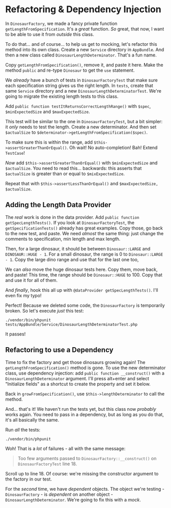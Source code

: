 # Refactoring & Dependency Injection

In `DinosaurFactory`, we made a fancy private function `getLengthFromSpecification`.
It's a *great* function. *So* great, that now, I want to be able to use it from
*outside* this class.

To do that... and of course... to help us get to mocking, let's refactor this method
into its own class. Create a new `Service` directory in `AppBundle`. And then a new
class called `DinosaurLengthDeterminator`. That's a fun name.

Copy `getLengthFromSpecification()`, remove it, and paste it here. Make the method
`public` and re-type `Dinosaur` to get the `use` statement.

We *already* have a bunch of tests in `DinosaurFactoryTest` that make sure each
specification string gives us the right length. In `tests`, create that same
`Service` directory and a new `DinosaurLengthDeterminatorTest`. We're going to
migrate the existing length tests to this class.

Add `public function testItReturnsCorrectLengthRange()` with `$spec`, `$minExpectedSize`
and `$maxExpectedSize`.

This test will be similar to the one in `DinosaurFactoryTest`, but a bit simpler:
it *only* needs to test the length. Create a new determinator. And then set
`$actualSize` to `$determinator->getLengthFromSpecification($spec)`.

To make sure this is within the range, add `$this->assertGreaterThanOrEqual()`.
Oh wait! No auto-completion! Bah! Extend `TestCase`!

*Now* add `$this->assertGreaterThanOrEqual()` with `$minExpectedSize` and `$actualSize`.
You need to read this... backwards: this asserts that `$actualSize` is greater than
or equal to `$mixExpectedSize`.

Repeat that with `$this->assertLessThanOrEqual()` and `$maxExpectedSize, $actualSize`.

## Adding the Length Data Provider

The *real* work is done in the data provider. Add `public function getSpecLengthTests()`.
If you look at `DinosaurFactoryTest`, the `getSpecificationTests()` already has great
examples. Copy those, go back to the new test, and paste. We need *almost* the same
thing: just change the comments to specification, min length and max length. 

Then, for a large dinosaur, it should be between `Dinosaur::LARGE` and `DINOSAUR::HUGE - 1`.
For a small dinosaur, the range is 0 to `Dinosaur::LARGE - 1`. Copy the large dino
range and use that for the last one too,

We can *also* move the huge dinosaur tests here. Copy them, move back, and paste!
This time, the range should be `Dinosaur::HUGE` to 100. Copy that and use it for
all of them.

And *finally*, hook this all up with `@dataProvider getSpecLengthTests()`. I'll
even fix my typo!

Perfect! Because we deleted some code, the `DinosaurFactory` is temporarily broken.
So let's execute *just* this test:

```terminal
./vendor/bin/phpunit tests/AppBundle/Service/DinosaurLengthDeterminatorTest.php
```

It passes!

## Refactoring to use a Dependency

Time to fix the factory and get those dinosaurs growing again! The
`getLengthFromSpecification()` method is gone. To use the new determinator class,
use dependency injection: add `public function __construct()` with a `DinosaurLengthDeterminator`
argument. I'll press alt+enter and select "Initialize fields" as a shortcut to create
the property and set it below.

Back in `growFromSpecification()`, use `$this->lengthDeterminator` to call the
method.

And... that's it! We haven't run the tests yet, but this class now *probably* works
again. You need to pass in a dependency, but as long as you do that, it's all basically
the same.

Run *all* the tests:

```terminal-silent
./vendor/bin/phpunit
```

Woh! That is a *lot* of failures - all with the same message:

> Too few arguments passed to `DinosaurFactory::__construct()` on `DinosaurFactoryTest`
> line 18.

Scroll up to line 18. Of course: we're missing the constructor argument to the factory
in our test.

For the *second* time, we have *dependent* objects. The object we're testing -
`DinosaurFactory` - is *dependent* on another object - `DinosaurLengthDeterminator`.
We're going to fix this with a *mock*.
